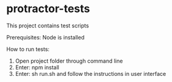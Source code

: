 # protractor-tests

This project contains test scripts

Prerequisites: Node is installed <br>

How to run tests:
  1. Open project folder through command line
  2. Enter: npm install
  3. Enter: sh run.sh and follow the instructions in user interface
